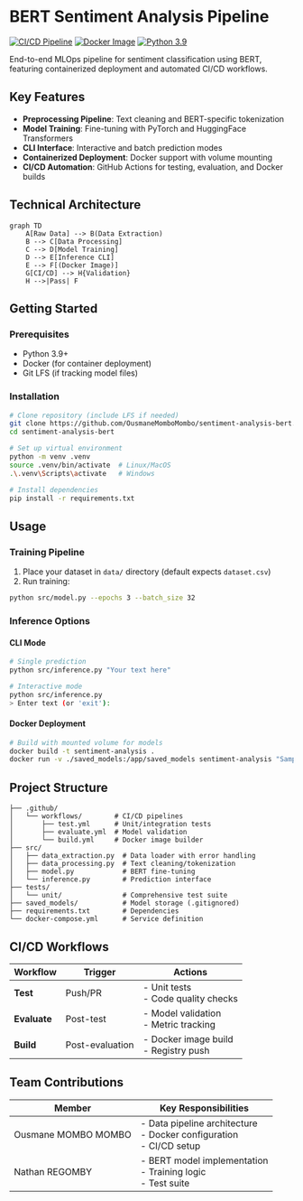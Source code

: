 # BERT Sentiment Analysis Pipeline

[![CI/CD Pipeline](https://github.com/OusmaneMomboMombo/sentiment-analysis-bert/actions/workflows/test.yml/badge.svg)](https://github.com/OusmaneMomboMombo/sentiment-analysis-bert/actions)
[![Docker Image](https://img.shields.io/docker/v/ousmanemombo/sentiment-analysis)](https://hub.docker.com/r/ousmanemombo/sentiment-analysis)
[![Python 3.9](https://img.shields.io/badge/python-3.9-blue.svg)](https://www.python.org/downloads/release/python-390/)

End-to-end MLOps pipeline for sentiment classification using BERT, featuring containerized deployment and automated CI/CD workflows.

## Key Features
- **Preprocessing Pipeline**: Text cleaning and BERT-specific tokenization
- **Model Training**: Fine-tuning with PyTorch and HuggingFace Transformers
- **CLI Interface**: Interactive and batch prediction modes
- **Containerized Deployment**: Docker support with volume mounting
- **CI/CD Automation**: GitHub Actions for testing, evaluation, and Docker builds

## Technical Architecture
```mermaid
graph TD
    A[Raw Data] --> B(Data Extraction)
    B --> C[Data Processing]
    C --> D[Model Training]
    D --> E[Inference CLI]
    E --> F[(Docker Image)]
    G[CI/CD] --> H{Validation}
    H -->|Pass| F
```

## Getting Started

### Prerequisites
- Python 3.9+
- Docker (for container deployment)
- Git LFS (if tracking model files)

### Installation
```bash
# Clone repository (include LFS if needed)
git clone https://github.com/OusmaneMomboMombo/sentiment-analysis-bert.git
cd sentiment-analysis-bert

# Set up virtual environment
python -m venv .venv
source .venv/bin/activate  # Linux/MacOS
.\.venv\Scripts\activate   # Windows

# Install dependencies
pip install -r requirements.txt
```

## Usage

### Training Pipeline
1. Place your dataset in `data/` directory (default expects `dataset.csv`)
2. Run training:
```bash
python src/model.py --epochs 3 --batch_size 32
```

### Inference Options
#### CLI Mode
```bash
# Single prediction
python src/inference.py "Your text here"

# Interactive mode
python src/inference.py
> Enter text (or 'exit'): 
```

#### Docker Deployment
```bash
# Build with mounted volume for models
docker build -t sentiment-analysis .
docker run -v ./saved_models:/app/saved_models sentiment-analysis "Sample text"
```

## Project Structure
```
├── .github/
│   └── workflows/        # CI/CD pipelines
│       ├── test.yml      # Unit/integration tests
│       ├── evaluate.yml  # Model validation
│       └── build.yml     # Docker image builder
├── src/
│   ├── data_extraction.py  # Data loader with error handling
│   ├── data_processing.py  # Text cleaning/tokenization
│   ├── model.py            # BERT fine-tuning
│   └── inference.py        # Prediction interface
├── tests/
│   └── unit/               # Comprehensive test suite
├── saved_models/           # Model storage (.gitignored)
├── requirements.txt        # Dependencies
└── docker-compose.yml      # Service definition
```

## CI/CD Workflows
| Workflow | Trigger | Actions |
|----------|---------|---------|
| **Test** | Push/PR | - Unit tests<br>- Code quality checks |
| **Evaluate** | Post-test | - Model validation<br>- Metric tracking |
| **Build** | Post-evaluation | - Docker image build<br>- Registry push |

## Team Contributions
| Member | Key Responsibilities |
|--------|----------------------|
| Ousmane MOMBO MOMBO | - Data pipeline architecture<br>- Docker configuration<br>- CI/CD setup |
| Nathan REGOMBY | - BERT model implementation<br>- Training logic<br>- Test suite |





